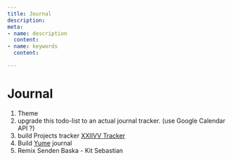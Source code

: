 ```yaml
---
title: Journal
description: 
meta:
- name: description
  content: 
- name: keywords
  content: 

---
```

# Journal

1. Theme
2. upgrade this todo-list to an actual journal tracker. (use Google Calendar API ?)
3. build Projects tracker [XXIIVV Tracker](https://wiki.xxiivv.com/#tracker)
4. Build [Yume](./yume) journal
5. Remix Senden Baska - Kit Sebastian